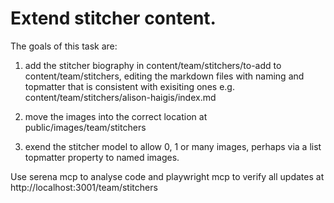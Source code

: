 # Extend stitcher content.

The goals of this task are:

1. add the stitcher biography in content/team/stitchers/to-add to content/team/stitchers, editing the markdown files with naming and topmatter that is consistent with exisiting ones e.g. content/team/stitchers/alison-haigis/index.md

2. move the images into the correct location at public/images/team/stitchers

3. exend the stitcher model to allow 0, 1 or many images, perhaps via a list topmatter property to named images.

Use serena mcp to analyse code and playwright mcp to verify all updates at http://localhost:3001/team/stitchers
